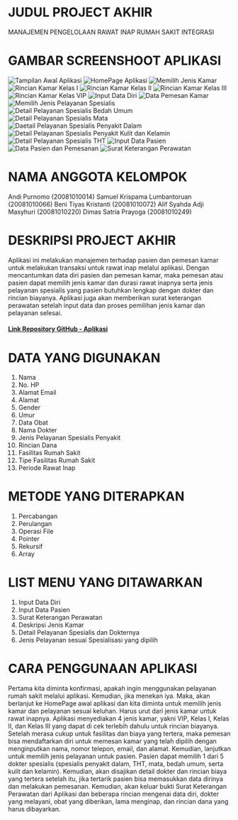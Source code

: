 # JUDUL PROJECT AKHIR
MANAJEMEN PENGELOLAAN RAWAT INAP RUMAH SAKIT INTEGRASI 

# GAMBAR SCREENSHOOT APLIKASI
![Tampilan Awal Aplikasi](https://drive.google.com/file/d/1sas4tNG47cdkV9ezwjrk_1KgTDKmAI9g/view?usp=sharing)
![HomePage Aplikasi]( https://drive.google.com/file/d/1o40MuG82OSaEcHBCA-KuCOX6lPn90iA4/view?usp=sharing)
![Memilih Jenis Kamar]( https://drive.google.com/file/d/1CKZ2OCUdtwG8_Ml1qyr9OGrgvUNanw2_/view?usp=sharing)
![Rincian Kamar Kelas I]( https://drive.google.com/file/d/1u0jYzubKARbgKTz2Y2SNtx8o1RkmGPfr/view?usp=sharing)
![Rincian Kamar Kelas II]( https://drive.google.com/file/d/1mIOIZYX9E92WVPzaZWoKMZ0cZrKDBcuo/view?usp=sharing)
![Rincian Kamar Kelas III]( https://drive.google.com/file/d/1d6a87-cwHV5UZdg_P6ifuvfEsmK7pTjH/view?usp=sharing)
![Rincian Kamar Kelas VIP]( https://drive.google.com/file/d/1jUh1S0PKtIVAtzwj7izWwU3IjOBr_B3L/view?usp=sharing)
![Input Data Diri]( https://drive.google.com/file/d/1CUCt-75hEk2tHMnU4n7lmqYgAAwh7GeB/view?usp=sharing)
![Data Pemesan Kamar](https://drive.google.com/file/d/1omd6UW3NbG45l9x0rdQlx7MECm_bxSRb/view?usp=sharing)
![Memilih Jenis Pelayanan Spesialis]( https://drive.google.com/file/d/1sqSD0DT94CACyi0HAuIGgkGIT7e-ljnY/view?usp=sharing)
![Detail Pelayanan Spesialis Bedah Umum](https://drive.google.com/file/d/14UyIDs93NEs_lO9C5-L0E-HM1arch2g1/view?usp=sharing)
![Detail Pelayanan Spesialis Mata]( https://drive.google.com/file/d/17R7-2aMLfNuKlh0wtSSB4PqtM-EuQLOf/view?usp=sharing)
![Daetail Pelayanan Spesialis Penyakit Dalam]( https://drive.google.com/file/d/1sZz9-nvfwJdz9V2dP_l2sbdcX1UecqLu/view?usp=sharing)
![Detail Pelayanan Spesialis Penyakit Kulit dan Kelamin](https://drive.google.com/file/d/19AggQ1Qcf-myTYUvdyjR4UEi0zulh_cA/view?usp=sharing)
![Detail Pelayanan Spesialis THT]( https://drive.google.com/file/d/1qgsle6TWOnsaJ9J7EIQDyX29mjPkagAr/view?usp=sharing)
![Input Data Pasien]( https://drive.google.com/file/d/1PrC6LaZuPfbkYX3r3a7dG2wsWGHgDdW7/view?usp=sharing)
![Data Pasien dan Pemesanan](https://drive.google.com/file/d/1ymgb5dNfigV6yv7BnMCmPJ99uxPQLglo/view?usp=sharing)
![Surat Keterangan Perawatan]( https://drive.google.com/file/d/1btZProvdGErxBpFyR-0AE8iy9j77JG7s/view?usp=sharing)

# NAMA ANGGOTA KELOMPOK
Andi Purnomo (20081010014)
Samuel Krispama Lumbantoruan (20081010066)
Beni Tiyas Kristanti (20081010072) 
Alif Syahda Adji Masyhuri (20081010220) 
Dimas Satria Prayoga (20081010249)
# DESKRIPSI PROJECT AKHIR
Aplikasi ini melakukan manajemen terhadap pasien dan pemesan kamar untuk melakukan transaksi untuk rawat inap melalui aplikasi. Dengan mencantumkan data diri pasien dan pemesan kamar, maka pemesan atau pasien dapat memilih jenis kamar dan durasi rawat inapnya serta jenis pelayanan spesialis yang pasien butuhkan lengkap dengan dokter dan rincian biayanya. Aplikasi juga akan memberikan surat keterangan perawatan setelah input data dan proses pemilihan jenis kamar dan pelayanan selesai. 

#### [Link Repository GitHub - Aplikasi](https://github.com/DimasPrayoga249/final-project-kelompok-2)

# DATA YANG DIGUNAKAN
1. Nama
2. No. HP
3. Alamat Email
4. Alamat
5. Gender
6. Umur
7. Data Obat
8. Nama Dokter
9. Jenis Pelayanan Spesialis Penyakit
10. Rincian Dana
11. Fasilitas Rumah Sakit
12. Tipe Fasilitas Rumah Sakit
13. Periode Rawat Inap

# METODE YANG DITERAPKAN
1. Percabangan
2. Perulangan
3. Operasi File
4. Pointer
5. Rekursif
6. Array

# LIST MENU YANG DITAWARKAN
1. Input Data Diri
2. Input Data Pasien
3. Surat Keterangan Perawatan
4. Deskripsi Jenis Kamar
5. Detail Pelayanan Spesialis dan Dokternya
6. Jenis Pelayanan sesuai Spesialisasi yang dipilih

# CARA PENGGUNAAN APLIKASI
Pertama kita diminta konfirmasi, apakah ingin menggunakan pelayanan rumah sakit melalui aplikasi. Kemudian, jika menekan iya. Maka, akan berlanjut ke HomePage awal aplikasi dan kita diminta untuk memilih jenis kamar dan pelayanan sesuai keluhan. Harus urut dari jenis kamar untuk rawat inapnya. Aplikasi menyediakan 4 jenis kamar, yakni VIP, Kelas I, Kelas II, dan Kelas III yang dapat di cek terlebih dahulu untuk rincian biayanya. Setelah merasa cukup untuk fasilitas dan biaya yang tertera, maka pemesan bisa mendaftarkan diri untuk memesan kamar yang telah dipilih dengan menginputkan nama, nomor telepon, email, dan alamat. Kemudian, lanjutkan untuk memilih jenis pelayanan untuk pasien. Pasien dapat memilih 1 dari 5 dokter spesialis (spesialis penyakit dalam, THT, mata, bedah umum, serta kulit dan kelamin). Kemudian, akan disajikan detail dokter dan rincian biaya yang tertera setelah itu, jika tertarik pasien bisa memasukkan data dirinya dan melakukan pemesanan. Kemudian, akan keluar bukti Surat Keterangan Perawatan dari Aplikasi dan beberapa rincian mengenai data diri, dokter yang melayani, obat yang diberikan, lama menginap, dan rincian dana yang harus dibayarkan.



